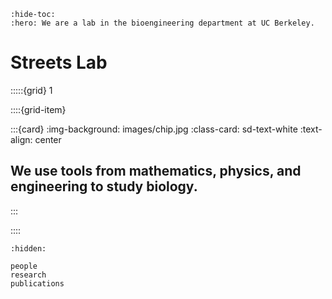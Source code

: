 ```{eval-rst}
:hide-toc:
:hero: We are a lab in the bioengineering department at UC Berkeley.
```

# Streets Lab

:::::{grid} 1

::::{grid-item}

:::{card}
:img-background: images/chip.jpg
:class-card: sd-text-white
:text-align: center
<h2><b>We use tools from mathematics, physics, and engineering to study biology.</b></h2>
:::

::::


```{toctree}
:hidden:

people
research
publications
```